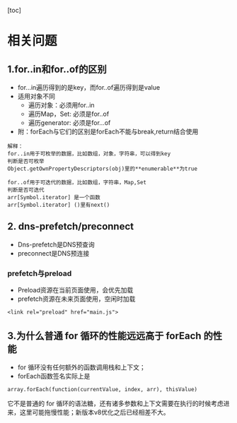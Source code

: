 [toc]

# 相关问题

## 1.for..in和for..of的区别

+ for...in遍历得到的是key，而for..of遍历得到是value
+ 适用对象不同
  + 遍历对象：必须用for..in
  + 遍历Map，Set: 必须是for..of
  + 遍历generator: 必须是for...of
+ 附：forEach与它们的区别是forEach不能与break,return结合使用

```
解释：
for..in用于可枚举的数据，比如数组，对象，字符串，可以得到key
判断是否可枚举
Object.getOwnPropertyDescriptors(obj)里的**enumerable**为true

for..of用于可迭代的数据，比如数组，字符串，Map,Set
判断是否可迭代
arr[Symbol.iterator] 是一个函数
arr[Symbol.iterator] ()里有next()
```

## 2. dns-prefetch/preconnect

+ Dns-prefetch是DNS预查询
+ preconnect是DNS预连接

### prefetch与preload

+ Preload资源在当前页面使用，会优先加载
+ prefetch资源在未来页面使用，空闲时加载

```
<link rel="preload" href="main.js">
```

## 3.为什么普通 for 循环的性能远远高于 forEach 的性能

+ for 循环没有任何额外的函数调用栈和上下文；
+ forEach函数签名实际上是


```
array.forEach(function(currentValue, index, arr), thisValue)
```


它不是普通的 for 循环的语法糖，还有诸多参数和上下文需要在执行的时候考虑进来，这里可能拖慢性能；新版本v8优化之后已经相差不大。

